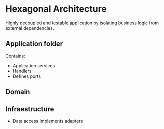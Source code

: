 # Hexagonal Architecture

Highly decoupled and testable application by isolating business logic from external dependencies.

## Application folder
Contains:
- Application services
- Handlers
- Defines ports

## Domain

## Infraestructure
- Data access
Implements adapters